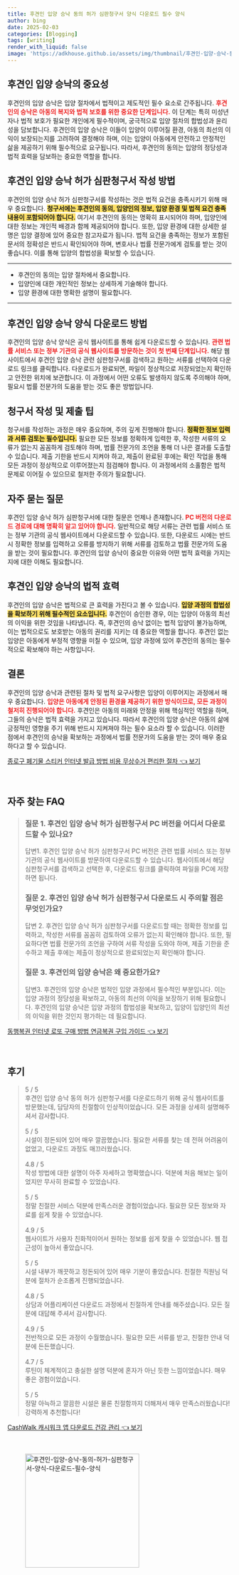 ```yaml
---
title: 후견인 입양 승낙 동의 허가 심판청구서 양식 다운로드 필수 양식
author: bing
date: 2025-02-03
categories: [Blogging]
tags: [writing]
render_with_liquid: false
image: 'https://adkhouse.github.io/assets/img/thumbnail/후견인-입양-승낙-동의-허가-심판청구서-양식-다운로드-필수-양식.webp'
---
```



<h2 id='후견인_입양_승낙의_중요성'>후견인 입양 승낙의 중요성</h2>

<p>후견인의 입양 승낙은 입양 절차에서 법적이고 제도적인 필수 요소로 간주됩니다. <b><span style="color: #ee2323;">후견인의 승낙은 아동의 복지와 법적 보호를 위한 중요한 단계입니다.</span></b> 이 단계는 특히 미성년자나 법적 보호가 필요한 개인에게 필수적이며, 궁극적으로 입양 절차의 합법성과 윤리성을 담보합니다. 후견인의 입양 승낙은 이들이 입양이 이루어질 환경, 아동의 최선의 이익이 보장되는지를 고려하여 결정해야 하며, 이는 입양이 아동에게 안전하고 안정적인 삶을 제공하기 위해 필수적으로 요구됩니다. 따라서, 후견인의 동의는 입양의 정당성과 법적 효력을 담보하는 중요한 역할을 합니다.</p>

<h2 id='후견인_입양_승낙_허가_심판청구서_작성_방법'>후견인 입양 승낙 허가 심판청구서 작성 방법</h2>

<p>후견인의 입양 승낙 허가 심판청구서를 작성하는 것은 법적 요건을 충족시키기 위해 매우 중요합니다. <b><span style="background-color: #ffe066;">청구서에는 후견인의 동의, 입양인의 정보, 입양 환경 및 법적 요건 충족 내용이 포함되어야 합니다.</span></b> 여기서 후견인의 동의는 명확히 표시되어야 하며, 입양인에 대한 정보는 개인적 배경과 함께 제공되어야 합니다. 또한, 입양 환경에 대한 상세한 설명은 입양 결정에 있어 중요한 참고자료가 됩니다. 법적 요건을 충족하는 정보가 포함된 문서의 정확성은 반드시 확인되어야 하며, 변호사나 법률 전문가에게 검토를 받는 것이 좋습니다. 이를 통해 입양의 합법성을 확보할 수 있습니다.</p>

<hr />

<ul>
    <li>후견인의 동의는 입양 절차에서 중요합니다.</li>
    <li>입양인에 대한 개인적인 정보는 상세하게 기술해야 합니다.</li>
    <li>입양 환경에 대한 명확한 설명이 필요합니다.</li>
</ul>

<hr />

<h2 id='후견인_입양_승낙_양식_다운로드_방법'>후견인 입양 승낙 양식 다운로드 방법</h2>

<p>후견인의 입양 승낙 양식은 공식 웹사이트를 통해 쉽게 다운로드할 수 있습니다. <b><span style="color: #ee2323;">관련 법률 서비스 또는 정부 기관의 공식 웹사이트를 방문하는 것이 첫 번째 단계입니다.</span></b> 해당 웹사이트에서 후견인 입양 승낙 관련 심판청구서를 검색하고 원하는 서류를 선택하여 다운로드 링크를 클릭합니다. 다운로드가 완료되면, 파일이 정상적으로 저장되었는지 확인하고 안전한 위치에 보관합니다. 이 과정에서 어떤 오류도 발생하지 않도록 주의해야 하며, 필요시 법률 전문가의 도움을 받는 것도 좋은 방법입니다.</p>

<h2 id='청구서_작성_및_제출_팁'>청구서 작성 및 제출 팁</h2>

<p>청구서를 작성하는 과정은 매우 중요하며, 주의 깊게 진행해야 합니다. <b><span style="background-color: #ffe066;">정확한 정보 입력과 서류 검토는 필수입니다.</span></b> 필요한 모든 정보를 정확하게 입력한 후, 작성한 서류의 오류가 없는지 꼼꼼하게 검토해야 하며, 법률 전문가의 조언을 통해 더 나은 결과를 도출할 수 있습니다. 제출 기한을 반드시 지켜야 하고, 제출이 완료된 후에는 확인 작업을 통해 모든 과정이 정상적으로 이루어졌는지 점검해야 합니다. 이 과정에서의 소홀함은 법적 문제로 이어질 수 있으므로 철저한 주의가 필요합니다.</p>

<h2 id='자주_묻는_질문'>자주 묻는 질문</h2>

<p>후견인 입양 승낙 허가 심판청구서에 대한 질문은 언제나 존재합니다. <b><span style="color: #ee2323;">PC 버전의 다운로드 경로에 대해 명확히 알고 있어야 합니다.</span></b> 일반적으로 해당 서류는 관련 법률 서비스 또는 정부 기관의 공식 웹사이트에서 다운로드할 수 있습니다. 또한, 다운로드 시에는 반드시 정확한 정보를 입력하고 오류를 방지하기 위해 서류를 검토하고 법률 전문가의 도움을 받는 것이 필요합니다. 후견인의 입양 승낙이 중요한 이유와 어떤 법적 효력을 가지는지에 대한 이해도 필요합니다.</p>

<h2 id='후견인_입양_승낙의_법적_효력'>후견인 입양 승낙의 법적 효력</h2>

<p>후견인의 입양 승낙은 법적으로 큰 효력을 가진다고 볼 수 있습니다. <b><span style="background-color: #ffe066;">입양 과정의 합법성을 확보하기 위해 필수적인 요소입니다.</span></b> 후견인이 승인한 경우, 이는 입양이 아동의 최선의 이익을 위한 것임을 나타냅니다. 즉, 후견인의 승낙 없이는 법적 입양이 불가능하며, 이는 법적으로도 보호받는 아동의 권리를 지키는 데 중요한 역할을 합니다. 후견인 없는 입양은 아동에게 부정적 영향을 미칠 수 있으며, 입양 과정에 있어 후견인의 동의는 필수적으로 확보해야 하는 사항입니다.</p>

<h2 id='결론'>결론</h2>

<p>후견인의 입양 승낙과 관련된 절차 및 법적 요구사항은 입양이 이루어지는 과정에서 매우 중요합니다. <b><span style="color: #ee2323;">입양은 아동에게 안정된 환경을 제공하기 위한 방식이므로, 모든 과정이 철저히 진행되어야 합니다.</span></b> 후견인은 아동의 미래와 안정을 위해 핵심적인 역할을 하며, 그들의 승낙은 법적 효력을 가지고 있습니다. 따라서 후견인의 입양 승낙은 아동의 삶에 긍정적인 영향을 주기 위해 반드시 지켜져야 하는 필수 요소라 할 수 있습니다. 이러한 점에서 후견인의 승낙을 확보하는 과정에서 법률 전문가의 도움을 받는 것이 매우 중요하다고 할 수 있습니다.</p>


<p><a class="click-button" title="종로구 폐기물 스티커 인터넷 발급 방법 비용 무상수거 편리한 절차" href="https://adkhouse.github.io/posts/%EC%A2%85%EB%A1%9C%EA%B5%AC-%ED%8F%90%EA%B8%B0%EB%AC%BC-%EC%8A%A4%ED%8B%B0%EC%BB%A4-%EC%9D%B8%ED%84%B0%EB%84%B7-%EB%B0%9C%EA%B8%89-%EB%B0%A9%EB%B2%95-%EB%B9%84%EC%9A%A9-%EB%AC%B4%EC%83%81%EC%88%98%EA%B1%B0-%ED%8E%B8%EB%A6%AC%ED%95%9C-%EC%A0%88%EC%B0%A8/" rel="dofollow">종로구 폐기물 스티커 인터넷 발급 방법 비용 무상수거 편리한 절차 👈 보기</a></p><br>
<h2 id='자주_찾는_FAQ'>자주 찾는 FAQ</h2>
<div itemscope="" itemtype="https://schema.org/FAQPage">
<blockquote>
<div itemscope="" itemprop="mainEntity" itemtype="https://schema.org/Question">
<h3 itemprop="name">질문 1. 후견인 입양 승낙 허가 심판청구서 PC 버전을 어디서 다운로드할 수 있나요?</h3>
<div itemscope="" itemprop="acceptedAnswer" itemtype="https://schema.org/Answer">
<span itemprop="text">
<p>답변1. 후견인 입양 승낙 허가 심판청구서 PC 버전은 관련 법률 서비스 또는 정부 기관의 공식 웹사이트를 방문하여 다운로드할 수 있습니다. 웹사이트에서 해당 심판청구서를 검색하고 선택한 후, 다운로드 링크를 클릭하여 파일을 PC에 저장하면 됩니다.</p>
</span>
</div>
</div>
<div itemscope="" itemprop="mainEntity" itemtype="https://schema.org/Question">
<h3 itemprop="name">질문 2. 후견인 입양 승낙 허가 심판청구서 다운로드 시 주의할 점은 무엇인가요?</h3>
<div itemscope="" itemprop="acceptedAnswer" itemtype="https://schema.org/Answer">
<span itemprop="text">
<p>답변 2. 후견인 입양 승낙 허가 심판청구서를 다운로드할 때는 정확한 정보를 입력하고, 작성한 서류를 꼼꼼히 검토하여 오류가 없는지 확인해야 합니다. 또한, 필요하다면 법률 전문가의 조언을 구하여 서류 작성을 도와야 하며, 제출 기한을 준수하고 제출 후에는 제출이 정상적으로 완료되었는지 확인해야 합니다.</p>
</span>
</div>
</div>
<div itemscope="" itemprop="mainEntity" itemtype="https://schema.org/Question">
<h3 itemprop="name">질문 3. 후견인의 입양 승낙은 왜 중요한가요?</h3>
<div itemscope="" itemprop="acceptedAnswer" itemtype="https://schema.org/Answer">
<span itemprop="text">
<p>답변3. 후견인의 입양 승낙은 법적인 입양 과정에서 필수적인 부분입니다. 이는 입양 과정의 정당성을 확보하고, 아동의 최선의 이익을 보장하기 위해 필요합니다. 후견인의 입양 승낙은 입양 과정의 합법성을 확보하고, 입양이 입양인의 최선의 이익을 위한 것인지 평가하는 데 필요합니다.</p>
</span>
</div>
</div>
</blockquote>
</div>
<p><a class="click-button" title="동행복권 인터넷 로또 구매 방법 연금복권 구입 가이드" href="https://adkhouse.github.io/posts/%EB%8F%99%ED%96%89%EB%B3%B5%EA%B6%8C-%EC%9D%B8%ED%84%B0%EB%84%B7-%EB%A1%9C%EB%98%90-%EA%B5%AC%EB%A7%A4-%EB%B0%A9%EB%B2%95-%EC%97%B0%EA%B8%88%EB%B3%B5%EA%B6%8C-%EA%B5%AC%EC%9E%85-%EA%B0%80%EC%9D%B4%EB%93%9C/" rel="dofollow">동행복권 인터넷 로또 구매 방법 연금복권 구입 가이드 👈 보기</a></p><br>
<h2 id='후기'>후기</h2>
<div itemscope itemtype="https://schema.org/Product">
  <blockquote>
  <div itemprop="review" itemscope itemtype="https://schema.org/Review">
      <div itemprop="reviewRating" itemscope itemtype="https://schema.org/Rating"> <span itemprop="ratingValue">5</span> / <span itemprop="bestRating">5</span> </div>
      <span itemprop="reviewBody">후견인 입양 승낙 동의 허가 심판청구서를 다운로드하기 위해 공식 웹사이트를 방문했는데, 담당자의 친절함이 인상적이었습니다. 모든 과정을 상세히 설명해주셔서 감사합니다.</span>
  </div>
  <br>
  <div itemprop="review" itemscope itemtype="https://schema.org/Review">
      <div itemprop="reviewRating" itemscope itemtype="https://schema.org/Rating"> <span itemprop="ratingValue">5</span> / <span itemprop="bestRating">5</span> </div>
      <span itemprop="reviewBody">시설이 정돈되어 있어 매우 깔끔했습니다. 필요한 서류를 찾는 데 전혀 어려움이 없었고, 다운로드 과정도 매끄러웠습니다.</span>
  </div>
  <br>
  <div itemprop="review" itemscope itemtype="https://schema.org/Review">
      <div itemprop="reviewRating" itemscope itemtype="https://schema.org/Rating"> <span itemprop="ratingValue">4.8</span> / <span itemprop="bestRating">5</span> </div>
      <span itemprop="reviewBody">작성 방법에 대한 설명이 아주 자세하고 명확했습니다. 덕분에 처음 해보는 일이었지만 무사히 완료할 수 있었습니다.</span>
  </div>
  <br>
  <div itemprop="review" itemscope itemtype="https://schema.org/Review">
      <div itemprop="reviewRating" itemscope itemtype="https://schema.org/Rating"> <span itemprop="ratingValue">5</span> / <span itemprop="bestRating">5</span> </div>
      <span itemprop="reviewBody">정말 친절한 서비스 덕분에 만족스러운 경험이었습니다. 필요한 모든 정보와 자료를 쉽게 찾을 수 있었습니다.</span>
  </div>
  <br>
  <div itemprop="review" itemscope itemtype="https://schema.org/Review">
      <div itemprop="reviewRating" itemscope itemtype="https://schema.org/Rating"> <span itemprop="ratingValue">4.9</span> / <span itemprop="bestRating">5</span> </div>
      <span itemprop="reviewBody">웹사이트가 사용자 친화적이어서 원하는 정보를 쉽게 찾을 수 있었습니다. 웹 접근성이 높아서 좋았습니다.</span>
  </div>
  <br>
  <div itemprop="review" itemscope itemtype="https://schema.org/Review">
      <div itemprop="reviewRating" itemscope itemtype="schema.org/Rating"> <span itemprop="ratingValue">5</span> / <span itemprop="bestRating">5</span> </div>
      <span itemprop="reviewBody">시설 내부가 깨끗하고 정돈되어 있어 매우 기분이 좋았습니다. 친절한 직원님 덕분에 절차가 순조롭게 진행되었습니다.</span>
  </div>
  <br>
  <div itemprop="review" itemscope itemtype="https://schema.org/Review">
      <div itemprop="reviewRating" itemscope itemtype="schema.org/Rating"> <span itemprop="ratingValue">4.8</span> / <span itemprop="bestRating">5</span> </div>
      <span itemprop="reviewBody">상담과 어플리케이션 다운로드 과정에서 친절하게 안내를 해주셨습니다. 모든 질문에 대답해 주셔서 감사합니다.</span>
  </div>
  <br>
  <div itemprop="review" itemscope itemtype="https://schema.org/Review">
      <div itemprop="reviewRating" itemscope itemtype="schema.org/Rating"> <span itemprop="ratingValue">4.9</span> / <span itemprop="bestRating">5</span> </div>
      <span itemprop="reviewBody">전반적으로 모든 과정이 수월했습니다. 필요한 모든 서류를 받고, 친절한 안내 덕분에 든든했습니다.</span>
  </div>
  <br>
  <div itemprop="review" itemscope itemtype="https://schema.org/Review">
      <div itemprop="reviewRating" itemscope itemtype="schema.org/Rating"> <span itemprop="ratingValue">4.7</span> / <span itemprop="bestRating">5</span> </div>
      <span itemprop="reviewBody">루틴이 체계적이고 충실한 설명 덕분에 혼자가 아닌 듯한 느낌이었습니다. 매우 좋은 경험이었습니다.</span>
  </div>
  <br>
  <div itemprop="review" itemscope itemtype="https://schema.org/Review">
      <div itemprop="reviewRating" itemscope itemtype="schema.org/Rating"> <span itemprop="ratingValue">5</span> / <span itemprop="bestRating">5</span> </div>
      <span itemprop="reviewBody">정말 아늑하고 깔끔한 시설은 물론 친절함까지 더해져서 매우 만족스러웠습니다! 강력하게 추천합니다!</span>
  </div>
  </blockquote>
</div>
<p><a class="click-button" title="CashWalk 캐시워크 앱 다운로드 건강 관리" href="https://adkhouse.github.io/posts/CashWalk-%EC%BA%90%EC%8B%9C%EC%9B%8C%ED%81%AC-%EC%95%B1-%EB%8B%A4%EC%9A%B4%EB%A1%9C%EB%93%9C-%EA%B1%B4%EA%B0%95-%EA%B4%80%EB%A6%AC/" rel="dofollow">CashWalk 캐시워크 앱 다운로드 건강 관리 👈 보기</a></p><br>
<figure class="image"><img src="https://adkhouse.github.io/assets/img/thumbnail/후견인-입양-승낙-동의-허가-심판청구서-양식-다운로드-필수-양식.webp" alt="후견인-입양-승낙-동의-허가-심판청구서-양식-다운로드-필수-양식" width="256" height="256"></figure>